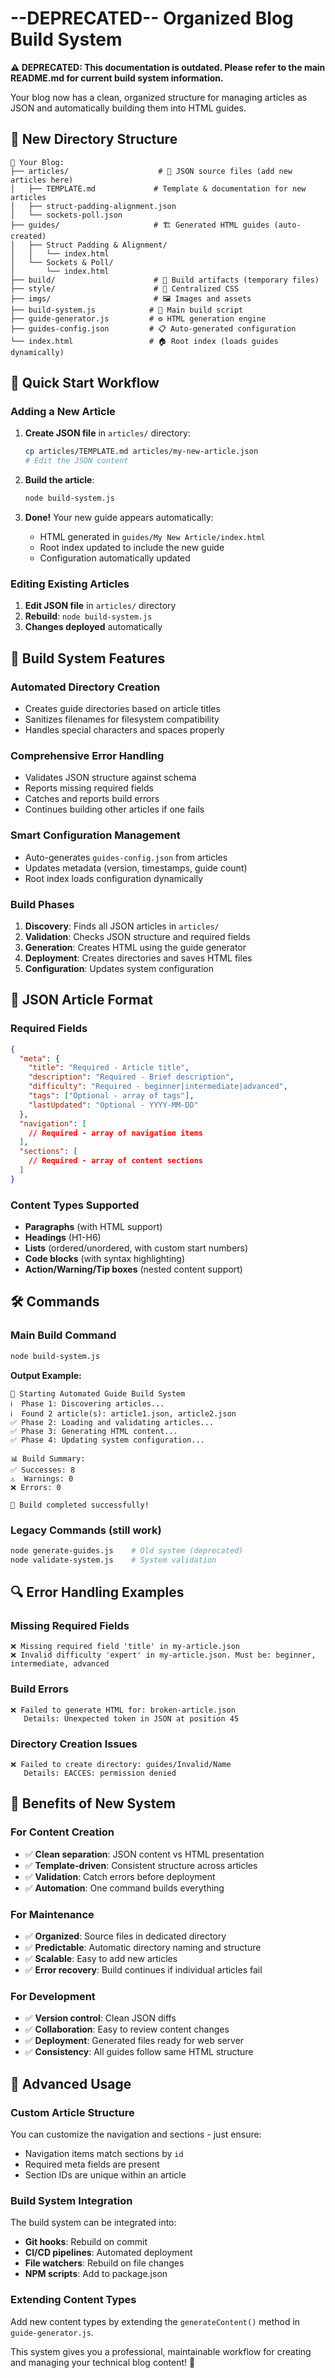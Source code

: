 # --DEPRECATED-- Organized Blog Build System

**⚠️ DEPRECATED: This documentation is outdated. Please refer to the main README.md for current build system information.**

Your blog now has a clean, organized structure for managing articles as JSON and automatically building them into HTML guides.

## 📁 New Directory Structure

```
📁 Your Blog:
├── articles/                    # 📝 JSON source files (add new articles here)
│   ├── TEMPLATE.md             # Template & documentation for new articles  
│   ├── struct-padding-alignment.json
│   └── sockets-poll.json
├── guides/                     # 🏗️ Generated HTML guides (auto-created)
│   ├── Struct Padding & Alignment/
│   │   └── index.html
│   └── Sockets & Poll/
│       └── index.html
├── build/                      # 🔧 Build artifacts (temporary files)
├── style/                      # 🎨 Centralized CSS
├── imgs/                       # 🖼️ Images and assets
├── build-system.js            # 🚀 Main build script
├── guide-generator.js         # ⚙️ HTML generation engine
├── guides-config.json         # 📋 Auto-generated configuration
└── index.html                 # 🏠 Root index (loads guides dynamically)
```

## 🚀 Quick Start Workflow

### Adding a New Article

1. **Create JSON file** in `articles/` directory:
   ```bash
   cp articles/TEMPLATE.md articles/my-new-article.json
   # Edit the JSON content
   ```

2. **Build the article**:
   ```bash
   node build-system.js
   ```

3. **Done!** Your new guide appears automatically:
   - HTML generated in `guides/My New Article/index.html`
   - Root index updated to include the new guide
   - Configuration automatically updated

### Editing Existing Articles

1. **Edit JSON file** in `articles/` directory
2. **Rebuild**: `node build-system.js`
3. **Changes deployed** automatically

## 🔧 Build System Features

### **Automated Directory Creation**
- Creates guide directories based on article titles
- Sanitizes filenames for filesystem compatibility
- Handles special characters and spaces properly

### **Comprehensive Error Handling**
- Validates JSON structure against schema
- Reports missing required fields
- Catches and reports build errors
- Continues building other articles if one fails

### **Smart Configuration Management**
- Auto-generates `guides-config.json` from articles
- Updates metadata (version, timestamps, guide count)
- Root index loads configuration dynamically

### **Build Phases**
1. **Discovery**: Finds all JSON articles in `articles/`
2. **Validation**: Checks JSON structure and required fields
3. **Generation**: Creates HTML using the guide generator
4. **Deployment**: Creates directories and saves HTML files
5. **Configuration**: Updates system configuration

## 📝 JSON Article Format

### Required Fields
```json
{
  "meta": {
    "title": "Required - Article title",
    "description": "Required - Brief description", 
    "difficulty": "Required - beginner|intermediate|advanced",
    "tags": ["Optional - array of tags"],
    "lastUpdated": "Optional - YYYY-MM-DD"
  },
  "navigation": [
    // Required - array of navigation items
  ],
  "sections": [
    // Required - array of content sections
  ]
}
```

### Content Types Supported
- **Paragraphs** (with HTML support)
- **Headings** (H1-H6)
- **Lists** (ordered/unordered, with custom start numbers)
- **Code blocks** (with syntax highlighting)
- **Action/Warning/Tip boxes** (nested content support)

## 🛠️ Commands

### Main Build Command
```bash
node build-system.js
```

**Output Example:**
```
🚀 Starting Automated Guide Build System
ℹ️  Phase 1: Discovering articles...
ℹ️  Found 2 article(s): article1.json, article2.json  
✅ Phase 2: Loading and validating articles...
✅ Phase 3: Generating HTML content...
✅ Phase 4: Updating system configuration...

📊 Build Summary:
✅ Successes: 8
⚠️  Warnings: 0  
❌ Errors: 0

🎉 Build completed successfully!
```

### Legacy Commands (still work)
```bash
node generate-guides.js    # Old system (deprecated)
node validate-system.js    # System validation
```

## 🔍 Error Handling Examples

### Missing Required Fields
```
❌ Missing required field 'title' in my-article.json
❌ Invalid difficulty 'expert' in my-article.json. Must be: beginner, intermediate, advanced
```

### Build Errors
```
❌ Failed to generate HTML for: broken-article.json
   Details: Unexpected token in JSON at position 45
```

### Directory Creation Issues
```
❌ Failed to create directory: guides/Invalid/Name
   Details: EACCES: permission denied
```

## 🎯 Benefits of New System

### **For Content Creation**
- ✅ **Clean separation**: JSON content vs HTML presentation
- ✅ **Template-driven**: Consistent structure across articles
- ✅ **Validation**: Catch errors before deployment
- ✅ **Automation**: One command builds everything

### **For Maintenance** 
- ✅ **Organized**: Source files in dedicated directory
- ✅ **Predictable**: Automatic directory naming and structure
- ✅ **Scalable**: Easy to add new articles
- ✅ **Error recovery**: Build continues if individual articles fail

### **For Development**
- ✅ **Version control**: Clean JSON diffs
- ✅ **Collaboration**: Easy to review content changes
- ✅ **Deployment**: Generated files ready for web server
- ✅ **Consistency**: All guides follow same HTML structure

## 🚀 Advanced Usage

### Custom Article Structure
You can customize the navigation and sections - just ensure:
- Navigation items match sections by `id`
- Required meta fields are present
- Section IDs are unique within an article

### Build System Integration
The build system can be integrated into:
- **Git hooks**: Rebuild on commit
- **CI/CD pipelines**: Automated deployment
- **File watchers**: Rebuild on file changes
- **NPM scripts**: Add to package.json

### Extending Content Types
Add new content types by extending the `generateContent()` method in `guide-generator.js`.

This system gives you a professional, maintainable workflow for creating and managing your technical blog content! 🎉